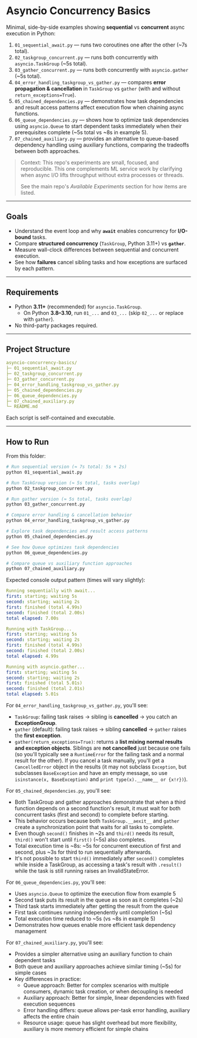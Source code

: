 # Asyncio Concurrency Basics

Minimal, side-by-side examples showing **sequential** vs **concurrent** async execution in Python:

1. `01_sequential_await.py` — runs two coroutines one after the other (~7s total).
2. `02_taskgroup_concurrent.py` — runs both concurrently with `asyncio.TaskGroup` (~5s total).
3. `03_gather_concurrent.py` — runs both concurrently with `asyncio.gather` (~5s total).
4. `04_error_handling_taskgroup_vs_gather.py` — compares **error propagation & cancellation** in `TaskGroup` vs `gather` (with and without `return_exceptions=True`).
5. `05_chained_dependencies.py` — demonstrates how task dependencies and result access patterns affect execution flow when chaining async functions.
6. `06_queue_dependencies.py` — shows how to optimize task dependencies using `asyncio.Queue` to start dependent tasks immediately when their prerequisites complete (~5s total vs ~8s in example 5).
7. `07_chained_auxiliary.py` — provides an alternative to queue-based dependency handling using auxiliary functions, comparing the tradeoffs between both approaches.

> Context: This repo's experiments are small, focused, and reproducible. This one complements ML service work by clarifying when async I/O lifts throughput without extra processes or threads. 
>
> See the main repo's *Available Experiments* section for how items are listed. 

---

## Goals

- Understand the event loop and why **`await`** enables concurrency for **I/O-bound** tasks.
- Compare **structured concurrency** (`TaskGroup`, Python 3.11+) vs **`gather`**.
- Measure wall-clock differences between sequential and concurrent execution.
- See how **failures** cancel sibling tasks and how exceptions are surfaced by each pattern.

---

## Requirements

- Python **3.11+** (recommended) for `asyncio.TaskGroup`.
  - On Python **3.8–3.10**, run `01_...` and `03_...` (skip `02_...` or replace with `gather`).
- No third-party packages required.

---

## Project Structure

```yaml
asyncio-concurrency-basics/
├─ 01_sequential_await.py
├─ 02_taskgroup_concurrent.py
├─ 03_gather_concurrent.py
├─ 04_error_handling_taskgroup_vs_gather.py
├─ 05_chained_dependencies.py
├─ 06_queue_dependencies.py
├─ 07_chained_auxiliary.py
└─ README.md
```

Each script is self-contained and executable.

---

## How to Run

From this folder:

```bash
# Run sequential version (≈ 7s total: 5s + 2s)
python 01_sequential_await.py

# Run TaskGroup version (≈ 5s total, tasks overlap)
python 02_taskgroup_concurrent.py

# Run gather version (≈ 5s total, tasks overlap)
python 03_gather_concurrent.py

# Compare error handling & cancellation behavior
python 04_error_handling_taskgroup_vs_gather.py

# Explore task dependencies and result access patterns
python 05_chained_dependencies.py

# See how Queue optimizes task dependencies
python 06_queue_dependencies.py

# Compare queue vs auxiliary function approaches
python 07_chained_auxiliary.py
```

Expected console output pattern (times will vary slightly):

```yaml
Running sequentially with await...
first: starting; waiting 5s
second: starting; waiting 2s
first: finished (total 4.99s)
second: finished (total 2.00s)
total elapsed: 7.00s

Running with TaskGroup...
first: starting; waiting 5s
second: starting; waiting 2s
first: finished (total 4.99s)
second: finished (total 2.00s)
total elapsed: 4.99s

Running with asyncio.gather...
first: starting; waiting 5s
second: starting; waiting 2s
first: finished (total 5.01s)
second: finished (total 2.01s)
total elapsed: 5.01s
```

For `04_error_handling_taskgroup_vs_gather.py`, you'll see:
- `TaskGroup`: failing task raises → sibling is **cancelled** → you catch an **ExceptionGroup**.
- `gather` (default): failing task raises → sibling **cancelled** → `gather` raises the **first exception**.
- `gather(return_exceptions=True)`: returns a **list mixing normal results and exception objects**. Siblings are **not cancelled** just because one fails (so you'll typically see a `RuntimeError` for the failing task and a normal result for the other). If you cancel a task manually, you'll get a `CancelledError` object in the results (it may not subclass `Exception`, but subclasses `BaseException` and have an empty message, so use `isinstance(x, BaseException)` and `print type(x).__name__ or {x!r})`).

For `05_chained_dependencies.py`, you'll see:
- Both TaskGroup and gather approaches demonstrate that when a third function depends on a second function's result, it must wait for both concurrent tasks (first and second) to complete before starting.
- This behavior occurs because both `TaskGroup.__aexit__` and `gather` create a synchronization point that waits for all tasks to complete.
- Even though `second()` finishes in ~2s and `third()` needs its result, `third()` won't start until `first()` (~5s) also completes.
- Total execution time is ~8s: ~5s for concurrent execution of first and second, plus ~3s for third to run sequentially afterwards.
- It's not possible to start `third()` immediately after `second()` completes while inside a TaskGroup, as accessing a task's result with `.result()` while the task is still running raises an InvalidStateError.

For `06_queue_dependencies.py`, you'll see:
- Uses `asyncio.Queue` to optimize the execution flow from example 5
- Second task puts its result in the queue as soon as it completes (~2s)
- Third task starts immediately after getting the result from the queue
- First task continues running independently until completion (~5s)
- Total execution time reduced to ~5s (vs ~8s in example 5)
- Demonstrates how queues enable more efficient task dependency management

For `07_chained_auxiliary.py`, you'll see:
- Provides a simpler alternative using an auxiliary function to chain dependent tasks
- Both queue and auxiliary approaches achieve similar timing (~5s) for simple cases
- Key differences in practice:
  * Queue approach: Better for complex scenarios with multiple consumers, dynamic task creation, or when decoupling is needed
  * Auxiliary approach: Better for simple, linear dependencies with fixed execution sequences
  * Error handling differs: queue allows per-task error handling, auxiliary affects the entire chain
  * Resource usage: queue has slight overhead but more flexibility, auxiliary is more memory efficient for simple chains

